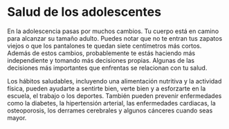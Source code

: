 Salud de los adolescentes
=========================


En la adolescencia pasas por muchos cambios. Tu cuerpo está en camino para alcanzar su tamaño adulto. Puedes notar que no te entran tus zapatos viejos o que los pantalones te quedan siete centímetros más cortos. Además de estos cambios, probablemente te estás haciendo más independiente y tomando más decisiones propias. Algunas de las decisiones más importantes que enfrentas se relacionan con tu salud.


Los hábitos saludables, incluyendo una alimentación nutritiva y la actividad física, pueden ayudarte a sentirte bien, verte bien y a esforzarte en la escuela, el trabajo o los deportes. También pueden prevenir enfermedades como la diabetes, la hipertensión arterial, las enfermedades cardiacas, la osteoporosis, los derrames cerebrales y algunos cánceres cuando seas mayor.


